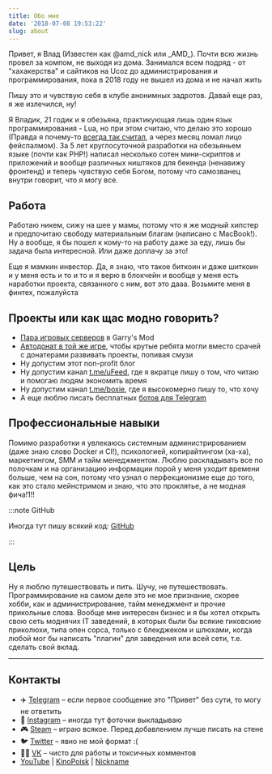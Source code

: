 ```yaml
---
title: Обо мне
date: '2018-07-08 19:53:22'
slug: about
---
```


Привет, я Влад (Известен как @amd\_nick или \_AMD\_). Почти всю жизнь провел за компом, не выходя из дома. Занимался всем подряд - от "хахакерства" и сайтиков на Ucoz до администрирования и программирования, пока в 2018 году не вышел из дома и не начал жить

Пишу это и чувствую себя в клубе анонимных задротов. Давай еще раз, я же излечился, ну!

Я Владик, 21 годик и я обезьяна, практикующая лишь один язык программирования - Lua, но при этом считаю, что делаю это хорошо (Правда я почему-то [всегда так считал](https://t.me/boxie/146), а через месяц ломал лицо фейспалмом). За 5 лет круглосуточной разработки на обезьяньем языке (почти как PHP!) написал несколько сотен мини-скриптов и приложений и вообще различных ништяков для бекенда (ненавижу фронтенд) и теперь чувствую себя Богом, потому что самозванец внутри говорит, что я могу все.

## Работа

Работаю никем, сижу на шее у мамы, потому что я же модный хипстер и предпочитаю свободу материальным благам (написано с MacBook!). Ну а вообще, я бы пошел к кому-то на работу даже за еду, лишь бы задача была интересной. Или даже доплачу за это!

Еще я мамкин инвестор. Да, я знаю, что такое биткоин и даже шиткоин и у меня есть и то и то и я верю в блокчейн и вообще у меня есть наработки проекта, связанного с ним, вот это дааа. Возьмите меня в финтех, пожалуйста

## Проекты или как щас модно говорить?

- [Пара игровых серверов](https://vk.com/trigonim) в Garry's Mod
- [Автодонат в той же игре](2018-01-23-kak-mi-delali-avtodonat-dlya-garrys-mod.md), чтобы крутые ребята могли вместо срачей с донатерами развивать проекты, попивая смузи
- Ну допустим этот non-profit блог
- Ну допустим канал [t.me/uFeed](https://t.me/uFeed), где я вкратце пишу о том, что читаю и помогаю людям экономить время
- Ну допустим канал [t.me/boxie](https://t.me/boxie), где я высокомерно пишу то, что хочу
- А еще люблю писать бесплатных [ботов для Telegram](2019-04-30-my-telegram-bots)

## Профессиональные навыки

Помимо разработки я увлекаюсь системным администрированием (даже знаю слово Docker и CI!), психологией, копирайтингом (ха-ха), маркетингом, SMM и тайм менеджментом. Люблю раскладывать все по полочкам и на организацию информации порой у меня уходит времени больше, чем на сон, потому что узнал о перфекционизме еще до того, как это стало мейнстримом и знаю, что это проклятье, а не модная фича!1!!

:::note GitHub

Иногда тут пишу всякий код: [GitHub](https://github.com/AMD-NICK)

:::

## Цель

Ну я люблю путешествовать и пить. Шучу, не путешествовать.
Программирование на самом деле это не мое признание, скорее хобби, как и администрирование, тайм менеджмент и прочие прикольные слова. Вообще мне интересен бизнес и я бы хотел открыть свою сеть моднячих IT заведений, в которых были бы всякие гиковские приколюхи, типа опен сорса, только с блекджеком и шлюхами, когда любой мог бы написать "плагин" для заведения или всей сети, т.е. сделать свой вклад.

* * *

## Контакты

- ✈️ [Telegram](https://t.me/amd_nick) – если первое сообщение это "Привет" без сути, то могу не ответить
- 📸 [Instagram](https://instagram.com/amd_nick) – иногда тут фоточки выкладываю
- 🎮 [Steam](https://steamcommunity.com/profiles/76561198071463189) – играю всякое. Перед добавлением лучше писать на стене
- 🐦 [Twitter](https://twitter.com/amd_nick) – явно не мой формат :(
- 👮‍♀️ [VK](https://vk.me/amd_nick) – чисто для работы и токсичных комментов
- [YouTube](https://www.youtube.com/user/AMDMin) | [KinoPoisk](https://mykp.ru/amd) | [Nickname](https://nick-name.ru/nickname/amd)
